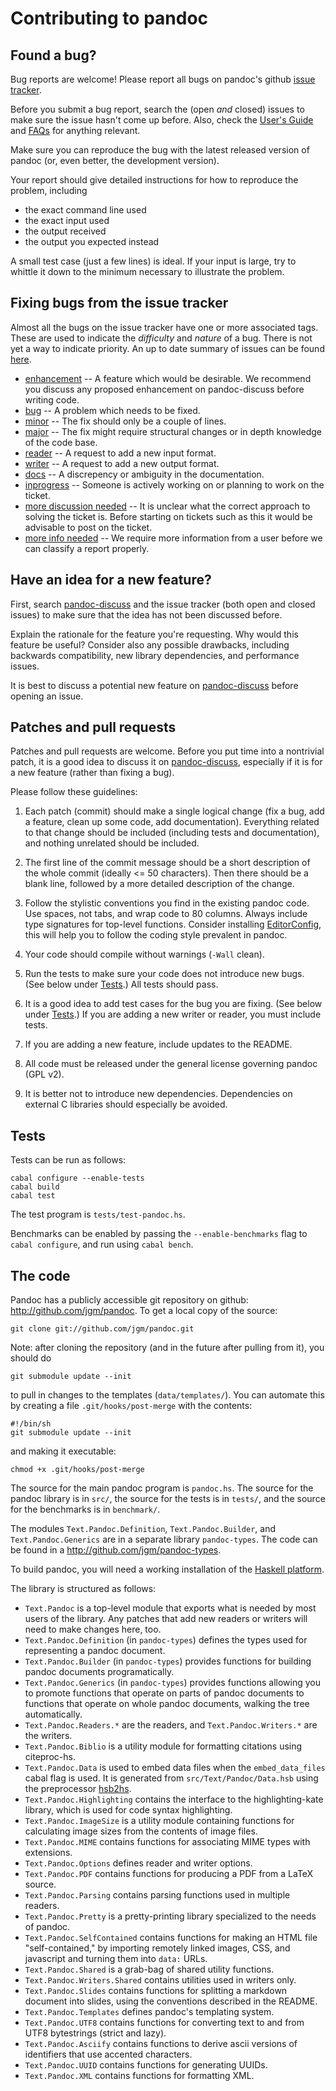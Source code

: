 Contributing to pandoc
======================

Found a bug?
------------

Bug reports are welcome!  Please report all bugs on pandoc's github
[issue tracker].

Before you submit a bug report, search the (open *and* closed) issues to make
sure the issue hasn't come up before. Also, check the [User's Guide] and [FAQs]
for anything relevant.

Make sure you can reproduce the bug with the latest released version of pandoc
(or, even better, the development version).

Your report should give detailed instructions for how to reproduce the problem,
including

  * the exact command line used
  * the exact input used
  * the output received
  * the output you expected instead

A small test case (just a few lines) is ideal.  If your input is large,
try to whittle it down to the minimum necessary to illustrate the problem.

Fixing bugs from the issue tracker
----------------------------------

Almost all the bugs on the issue tracker have one or more associated
tags. These are used to indicate the *difficulty* and *nature* of a
bug. There is not yet a way to indicate priority. An up to date
summary of issues can be found [here](https://github.com/jgm/pandoc/labels).

* [enhancement] -- A feature which would be desirable. We recommend
  you discuss any proposed enhancement on pandoc-discuss before
  writing code.
* [bug] -- A problem which needs to be fixed.
* [minor] -- The fix should only be a couple of lines.
* [major] -- The fix might require structural changes or in depth knowledge of
the code base.
* [reader] -- A request to add a new input format.
* [writer] -- A request to add a new output format.
* [docs]   -- A discrepency or ambiguity in the documentation.
* [inprogress] -- Someone is actively working on or planning to work on the
  ticket.
* [more discussion needed] -- It is unclear what the correct approach
  to solving the ticket is. Before starting on tickets such as this it
  would be advisable to post on the ticket.
* [more info needed] -- We require more information from a user before
  we can classify a report properly.

Have an idea for a new feature?
-------------------------------

First, search [pandoc-discuss] and the issue tracker (both open and closed
issues) to make sure that the idea has not been discussed before.

Explain the rationale for the feature you're requesting.  Why would this
feature be useful?  Consider also any possible drawbacks, including backwards
compatibility, new library dependencies, and performance issues.

It is best to discuss a potential new feature on [pandoc-discuss]
before opening an issue.

Patches and pull requests
-------------------------

Patches and pull requests are welcome.  Before you put time into a nontrivial
patch, it is a good idea to discuss it on [pandoc-discuss], especially if it is
for a new feature (rather than fixing a bug).

Please follow these guidelines:

1.  Each patch (commit) should make a single logical change (fix a bug, add
    a feature, clean up some code, add documentation).  Everything
    related to that change should be included (including tests and
    documentation), and nothing unrelated should be included.

2.  The first line of the commit message should be a short description
    of the whole commit (ideally <= 50 characters).  Then there should
    be a blank line, followed by a more detailed description of the
    change.

3.  Follow the stylistic conventions you find in the existing
    pandoc code.  Use spaces, not tabs, and wrap code to 80 columns.
    Always include type signatures for top-level functions.
    Consider installing [EditorConfig], this will help you to follow the
    coding style prevalent in pandoc.

4.  Your code should compile without warnings (`-Wall` clean).

5.  Run the tests to make sure your code does not introduce new bugs.
    (See below under [Tests](#tests).)  All tests should pass.

6.  It is a good idea to add test cases for the bug you are fixing.  (See
    below under [Tests](#tests).)  If you are adding a new writer or reader,
    you must include tests.

7.  If you are adding a new feature, include updates to the README.

8.  All code must be released under the general license governing pandoc
    (GPL v2).

9.  It is better not to introduce new dependencies.  Dependencies on
    external C libraries should especially be avoided.

Tests
-----

Tests can be run as follows:

    cabal configure --enable-tests
    cabal build
    cabal test

The test program is `tests/test-pandoc.hs`.

Benchmarks can be enabled by passing the `--enable-benchmarks` flag
to `cabal configure`, and run using `cabal bench`.

The code
--------

Pandoc has a publicly accessible git repository on
github: <http://github.com/jgm/pandoc>.  To get a local copy of the source:

    git clone git://github.com/jgm/pandoc.git

Note:  after cloning the repository (and in the future after pulling from it),
you should do

    git submodule update --init

to pull in changes to the templates (`data/templates/`).  You can automate this
by creating a file `.git/hooks/post-merge` with the contents:

    #!/bin/sh
    git submodule update --init

and making it executable:

    chmod +x .git/hooks/post-merge

The source for the main pandoc program is `pandoc.hs`.  The source for
the pandoc library is in `src/`, the source for the tests is in
`tests/`, and the source for the benchmarks is in `benchmark/`.

The modules `Text.Pandoc.Definition`, `Text.Pandoc.Builder`, and
`Text.Pandoc.Generics` are in a separate library `pandoc-types`.  The code can
be found in a <http://github.com/jgm/pandoc-types>.

To build pandoc, you will need a working installation of the
[Haskell platform].

The library is structured as follows:

  - `Text.Pandoc` is a top-level module that exports what is needed
    by most users of the library.  Any patches that add new readers
    or writers will need to make changes here, too.
  - `Text.Pandoc.Definition` (in `pandoc-types`) defines the types
    used for representing a pandoc document.
  - `Text.Pandoc.Builder` (in `pandoc-types`) provides functions for
    building pandoc documents programatically.
  - `Text.Pandoc.Generics` (in `pandoc-types`) provides functions allowing
    you to promote functions that operate on parts of pandoc documents
    to functions that operate on whole pandoc documents, walking the
    tree automatically.
  - `Text.Pandoc.Readers.*` are the readers, and `Text.Pandoc.Writers.*`
    are the writers.
  - `Text.Pandoc.Biblio` is a utility module for formatting citations
    using citeproc-hs.
  - `Text.Pandoc.Data` is used to embed data files when the `embed_data_files`
    cabal flag is used.  It is generated from `src/Text/Pandoc/Data.hsb` using
    the preprocessor [hsb2hs].
  - `Text.Pandoc.Highlighting` contains the interface to the
    highlighting-kate library, which is used for code syntax highlighting.
  - `Text.Pandoc.ImageSize` is a utility module containing functions for
    calculating image sizes from the contents of image files.
  - `Text.Pandoc.MIME` contains functions for associating MIME types
    with extensions.
  - `Text.Pandoc.Options` defines reader and writer options.
  - `Text.Pandoc.PDF` contains functions for producing a PDF from a
    LaTeX source.
  - `Text.Pandoc.Parsing` contains parsing functions used in multiple readers.
  - `Text.Pandoc.Pretty` is a pretty-printing library specialized to
    the needs of pandoc.
  - `Text.Pandoc.SelfContained` contains functions for making an HTML
    file "self-contained," by importing remotely linked images, CSS,
    and javascript and turning them into `data:` URLs.
  - `Text.Pandoc.Shared` is a grab-bag of shared utility functions.
  - `Text.Pandoc.Writers.Shared` contains utilities used in writers only.
  - `Text.Pandoc.Slides` contains functions for splitting a markdown document
    into slides, using the conventions described in the README.
  - `Text.Pandoc.Templates` defines pandoc's templating system.
  - `Text.Pandoc.UTF8` contains functions for converting text to and from
    UTF8 bytestrings (strict and lazy).
  - `Text.Pandoc.Asciify` contains functions to derive ascii versions of
    identifiers that use accented characters.
  - `Text.Pandoc.UUID` contains functions for generating UUIDs.
  - `Text.Pandoc.XML` contains functions for formatting XML.

[pandoc-discuss]: http://groups.google.com/group/pandoc-discuss
[issue tracker]: https://github.com/jgm/pandoc/issues
[User's Guide]: http://johnmacfarlane.net/pandoc/README.html
[FAQs]:  http://johnmacfarlane.net/pandoc/faqs.html
[EditorConfig]: http://editorconfig.org/
[Haskell platform]: http://www.haskell.org/platform/
[hsb2hs]: http://hackage.haskell.org/package/hsb2hs
[enhancement]: https://github.com/jgm/pandoc/labels/enhancement
[bug]: https://github.com/jgm/pandoc/labels/bug
[minor]: https://github.com/jgm/pandoc/labels/Minor
[major]: https://github.com/jgm/pandoc/labels/Major
[reader]: https://github.com/jgm/pandoc/labels/Reader
[writer]: https://github.com/jgm/pandoc/labels/Writer
[docs]: https://github.com/jgm/pandoc/labels/docs
[inprogress]: https://github.com/jgm/pandoc/labels/inprogress
[more discussion needed]: https://github.com/jgm/pandoc/labels/More%20discussion%20needed
[more info needed]: https://github.com/jgm/pandoc/labels/More%20info%20needed
